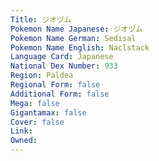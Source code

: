 ```yaml
---
﻿Title: ジオヅム
Pokemon Name Japanese: ジオヅム
Pokemon Name German: Sedisal
Pokemon Name English: Naclstack
Language Card: Japanese
National Dex Number: 933
Region: Paldea
Regional Form: false
Additional Form: false
Mega: false
Gigantamax: false
Cover: false
Link: 
Owned: 
---
```

